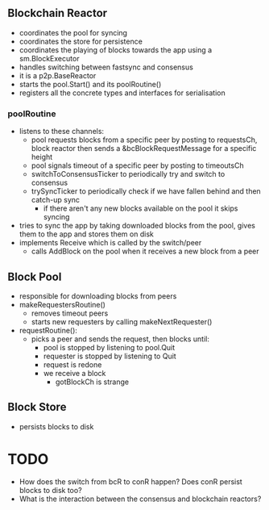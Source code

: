 ## Blockchain Reactor

* coordinates the pool for syncing
* coordinates the store for persistence
* coordinates the playing of blocks towards the app using a sm.BlockExecutor
* handles switching between fastsync and consensus
* it is a p2p.BaseReactor
* starts the pool.Start() and its poolRoutine()
* registers all the concrete types and interfaces for serialisation

### poolRoutine

* listens to these channels:
  * pool requests blocks from a specific peer by posting to requestsCh, block reactor then sends
    a &bcBlockRequestMessage for a specific height
  * pool signals timeout of a specific peer by posting to timeoutsCh
  * switchToConsensusTicker to periodically try and switch to consensus
  * trySyncTicker to periodically check if we have fallen behind and then catch-up sync
    * if there aren't any new blocks available on the pool it skips syncing
* tries to sync the app by taking downloaded blocks from the pool, gives them to the app and stores
  them on disk
* implements Receive which is called by the switch/peer
  * calls AddBlock on the pool when it receives a new block from a peer

## Block Pool

* responsible for downloading blocks from peers
* makeRequestersRoutine()
  * removes timeout peers
  * starts new requesters by calling makeNextRequester()
* requestRoutine():
  * picks a peer and sends the request, then blocks until:
    * pool is stopped by listening to pool.Quit
    * requester is stopped by listening to Quit
    * request is redone
    * we receive a block
      * gotBlockCh is strange

## Block Store

* persists blocks to disk

# TODO

* How does the switch from bcR to conR happen? Does conR persist blocks to disk too?
* What is the interaction between the consensus and blockchain reactors?
